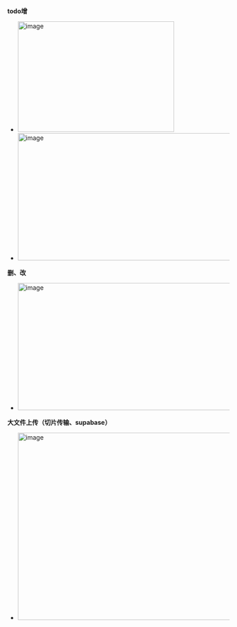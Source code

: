 **todo增**

- <img width="354" height="250" alt="image" src="https://github.com/user-attachments/assets/f9987379-335a-4e03-a504-6701e8c77f11" />
- <img width="580" height="288" alt="image" src="https://github.com/user-attachments/assets/7285d73a-8870-4837-919c-c1762588e55b" />
**删、改**
- <img width="580" height="288" alt="image" src="https://github.com/user-attachments/assets/1aee0387-17fe-4812-88b1-5774542cded5" />

**大文件上传（切片传输、supabase）**
- <img width="531" height="424" alt="image" src="https://github.com/user-attachments/assets/64fbbf8d-aa12-498b-abca-9f1304c428a6" />

